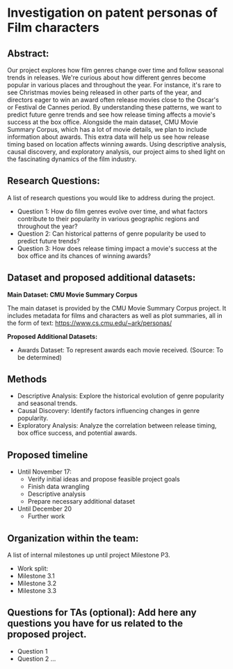 # Investigation on patent personas of Film characters

## Abstract:

Our project explores how film genres change over time and follow seasonal trends in releases. We're curious about how different genres become popular in various places and throughout the year. For instance, it's rare to see Christmas movies being released in other parts of the year, and directors eager to win an award often release movies close to the Oscar's or Festival de Cannes period. By understanding these patterns, we want to predict future genre trends and see how release timing affects a movie's success at the box office. Alongside the main dataset, CMU Movie Summary Corpus, which has a lot of movie details, we plan to include information about awards. This extra data will help us see how release timing based on location affects winning awards. Using descriptive analysis, causal discovery, and exploratory analysis, our project aims to shed light on the fascinating dynamics of the film industry.

## Research Questions:

A list of research questions you would like to address during the project.

- Question 1: How do film genres evolve over time, and what factors contribute to their popularity in various geographic regions and throughout the year?
- Question 2: Can historical patterns of genre popularity be used to predict future trends?
- Question 3: How does release timing impact a movie's success at the box office and its chances of winning awards?

## Dataset and proposed additional datasets:

**Main Dataset: CMU Movie Summary Corpus**

The main dataset is provided by the CMU Movie Summary Corpus project. It includes metadata for films and characters as well as plot summaries, all in the form of text: https://www.cs.cmu.edu/~ark/personas/

**Proposed Additional Datasets:**

- Awards Dataset: To represent awards each movie received. (Source: To be determined)

## Methods

- Descriptive Analysis: Explore the historical evolution of genre popularity and seasonal trends.
- Causal Discovery: Identify factors influencing changes in genre popularity.
- Exploratory Analysis: Analyze the correlation between release timing, box office success, and potential awards.

## Proposed timeline

- Until November 17:
  - Verify initial ideas and propose feasible project goals
  - Finish data wrangling
  - Descriptive analysis
  - Prepare necessary additional dataset
- Until December 20
  - Further work

## Organization within the team:

A list of internal milestones up until project Milestone P3.

- Work split:
- Milestone 3.1
- Milestone 3.2
- Milestone 3.3

## Questions for TAs (optional): Add here any questions you have for us related to the proposed project.

- Question 1
- Question 2
  ...
